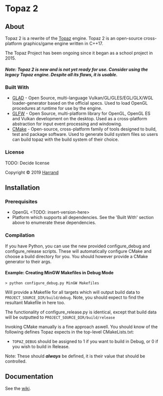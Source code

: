 # Topaz 2
## About

Topaz 2 is a rewrite of the [Topaz](https://github.com/Harrand/Topaz) engine. Topaz 2 is an open-source cross-platform graphics/game engine written in C++17.

The Topaz Project has been ongoing since it began as a school project in 2015.

##### Note: Topaz 2 is new and is not yet ready for use. Consider using the legacy Topaz engine. Despite all its flaws, it is usable.

### Built With

* [GLAD](https://github.com/Dav1dde/glad) - Open Source, multi-language Vulkan/GL/GLES/EGL/GLX/WGL loader-generator based on the official specs. Used to load OpenGL procedures at runtime for use by the engine.
* [GLFW](https://www.glfw.org/) - Open Source, multi-platform library for OpenGL, OpenGL ES and Vulkan development on the desktop. Used as a cross-platform abstraction for input event processing and windowing.
* [CMake](https://cmake.org/) - Open-source, cross-platform family of tools designed to build, test and package software. Used to generate build system files so users can build topaz with the build system of their choice.

### License

TODO: Decide license

Copyright © 2019 [Harrand](https://github.com/Harrand)

## Installation
### Prerequisites

* OpenGL <TODO: insert-version-here>
* Platform which supports all dependencies. See the 'Built With' section above to enumerate these dependencies.
### Compilation

If you have Python, you can use the new provided configure_debug and configure_release scripts. These will automatically configure CMake and choose a build directory for you. You should however provide a CMake generator to their args.

#### Example: Creating MinGW Makefiles in Debug Mode
`> python configure_debug.py MinGW Makefiles`

Will provide a Makefile for all targets which will output build data to `PROJECT_SOURCE_DIR/build/debug`. Note, you should expect to find the resultant Makefile in here too.

The functionality of configure_release.py is identical, except that build data will be outputted to `PROJECT_SOURCE_DIR/build/release`

Invoking CMake manually is a fine approach aswell. You should know of the following defines Topaz expects in the top-level CMakeLists.txt:
* `TOPAZ_DEBUG` should be assigned to 1 if you want to build in Debug, or 0 if you wish to build in Release.

Note: These should ***always*** be defined, it is their value that should be controlled.

## Documentation
See the [wiki](https://github.com/Harrand/Topaz-2/wiki).